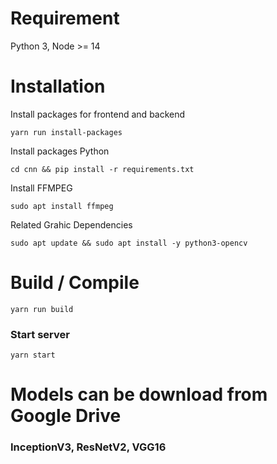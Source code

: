 # Requirement

Python 3, Node >= 14

# Installation

Install packages for frontend and backend

`yarn run install-packages`

Install packages Python

`cd cnn && pip install -r requirements.txt`

Install FFMPEG

`sudo apt install ffmpeg`

Related Grahic Dependencies

`sudo apt update && sudo apt install -y python3-opencv`

# Build / Compile

`yarn run build`

### Start server

`yarn start`

# Models can be download from Google Drive

### InceptionV3, ResNetV2, VGG16
